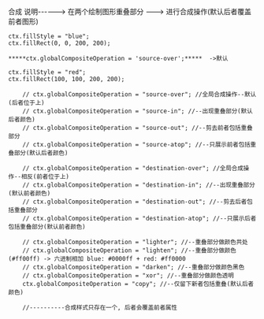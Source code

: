 合成
    说明------> 在两个绘制图形重叠部分  ---> 进行合成操作(默认后者覆盖前者图形)

    ctx.fillStyle = "blue";
    ctx.fillRect(0, 0, 200, 200);

    *****ctx.globalCompositeOperation = 'source-over';*****  ->默认

    ctx.fillStyle = "red";
    ctx.fillRect(100, 100, 200, 200);
    
        // ctx.globalCompositeOperation = "source-over"; //全局合成操作--默认(后者位于上)
        // ctx.globalCompositeOperation = "source-in"; //--出现重叠部分(默认后者颜色)
        // ctx.globalCompositeOperation = "source-out"; //--剪去前者包括重叠部分
        // ctx.globalCompositeOperation = "source-atop"; //--只展示前者包括重叠部分(默认后者颜色)

        // ctx.globalCompositeOperation = "destination-over"; //全局合成操作--相反(前者位于上)
        // ctx.globalCompositeOperation = "destination-in"; //--出现重叠部分(默认前者颜色)
        // ctx.globalCompositeOperation = "destination-out"; //--剪去后者包括重叠部分
        // ctx.globalCompositeOperation = "destination-atop"; //--只展示后者包括重叠部分(默认前者颜色)

        // ctx.globalCompositeOperation = "lighter"; //--重叠部分做颜色共处
        // ctx.globalCompositeOperation = "lighten"; //--重叠部分做颜色(#ff00ff) -> 六进制相加 blue: #0000ff + red: #ff0000
        // ctx.globalCompositeOperation = "darken"; //--重叠部分做颜色黑色
        // ctx.globalCompositeOperation = "xor"; //--重叠部分做颜色透明
        ctx.globalCompositeOperation = "copy"; //--仅留下新者包括重叠(默认后者颜色)

        //----------合成样式只存在一个, 后者会覆盖前者属性